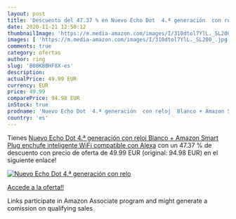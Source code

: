 ```yaml
---
layout: post
title: 'Descuento del 47.37 % en Nuevo Echo Dot  4.ª generación  con relo'
date: 2020-11-21 12:50:12
thumbnailImage: 'https://m.media-amazon.com/images/I/310dtol7YlL._SL200_.jpg'
images: [ 'https://m.media-amazon.com/images/I/310dtol7YlL._SL200_.jpg' ]
comments: true
category: ofertas
author: ring
slug: 'B08K8BHF8X-es'
description:
actualPrice: 49.99 EUR
currency: EUR
price: 49.99
comparePrice: 94.98 EUR
inStock: true
prodname: 'Nuevo Echo Dot  4.ª generación  con reloj  Blanco + Amazon Smart Plug  enchufe inteligente WiFi   compatible con Alexa'
country: 'es'
---
```


Tienes [Nuevo Echo Dot  4.ª generación  con reloj  Blanco + Amazon Smart Plug  enchufe inteligente WiFi   compatible con Alexa](https://www.amazon.es/dp/B08K8BHF8X/?tag=tolees-21) con un 47.37 % de descuento con precio de oferta de 49.99 EUR (original: 94.98 EUR) en el siguiente enlace!

[![Nuevo Echo Dot  4.ª generación  con relo](https://m.media-amazon.com/images/I/310dtol7YlL._SL200_.jpg)](https://www.amazon.es/dp/B08K8BHF8X/?tag=tolees-21)

[Accede a la oferta!!](https://www.amazon.es/dp/B08K8BHF8X/?tag=tolees-21)

Links participate in Amazon Associate program and might generate a comission on qualifying sales


